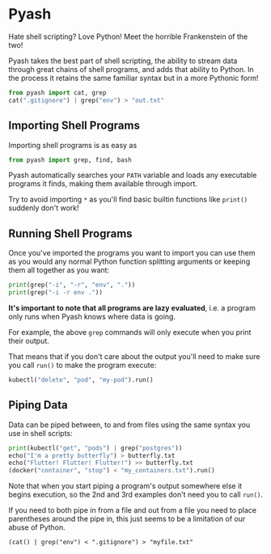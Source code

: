 # Pyash
Hate shell scripting? Love Python! Meet the horrible Frankenstein of the two!

Pyash takes the best part of shell scripting, the ability to stream data through great chains of shell programs, and adds that ability to Python. In the process it retains the same familiar syntax but in a more Pythonic form!
```python
from pyash import cat, grep
cat(".gitignore") | grep("env") > "out.txt"
```

## Importing Shell Programs
Importing shell programs is as easy as
```python
from pyash import grep, find, bash
```
Pyash automatically searches your `PATH` variable and loads any executable programs it finds, making them available through import.

Try to avoid importing `*` as you'll find basic builtin functions like `print()` suddenly don't work!

## Running Shell Programs
Once you've imported the programs you want to import you can use them as you would any normal Python function splitting arguments or keeping them all together as you want:
```python
print(grep("-i", "-r", "env", "."))
print(grep("-i -r env ."))
```

**It's important to note that all programs are lazy evaluated**, i.e. a program only runs when Pyash knows where data is going.

For example, the above `grep` commands will only execute when you print their output.

That means that if you don't care about the output you'll need to make sure you call `run()` to make the program execute:
```python
kubectl("delete", "pod", "my-pod").run()
```

## Piping Data
Data can be piped between, to and from files using the same syntax you use in shell scripts:
```python
print(kubectl("get", "pods") | grep("postgres"))
echo("I'm a pretty butterfly") > butterfly.txt
echo("Flutter! Flutter! Flutter!") >> butterfly.txt
(docker("container", "stop") < "my_containers.txt").run()
```

Note that when you start piping a program's output somewhere else it begins execution, so the 2nd and 3rd examples don't need you to call `run()`.

If you need to both pipe in from a file and out from a file you need to place parentheses around the pipe in, this just seems to be a limitation of our abuse of Python.
```
(cat() | grep("env") < ".gitignore") > "myfile.txt"
```
